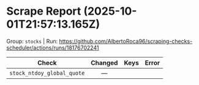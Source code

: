 # Scrape Report (2025-10-01T21:57:13.165Z)

Group: `stocks`  |  Run: https://github.com/AlbertoRoca96/scraping-checks-scheduler/actions/runs/18176702241

| Check | Changed | Keys | Error |
|---|:---:|:--|:--|
| `stock_ntdoy_global_quote` | — |  |  |
